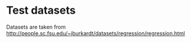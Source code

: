 # Test datasets

Datasets are taken from http://people.sc.fsu.edu/~jburkardt/datasets/regression/regression.html
